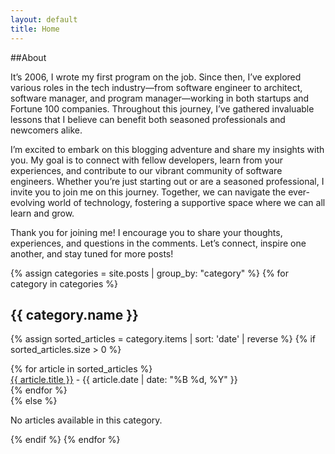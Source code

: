 ```yaml
---
layout: default
title: Home
---
```





##About

It’s 2006, I wrote my first program on the job. Since then, I’ve explored various roles in the tech industry—from software engineer to architect, software manager, and program manager—working in both startups and Fortune 100 companies. Throughout this journey, I’ve gathered invaluable lessons that I believe can benefit both seasoned professionals and newcomers alike.

I’m excited to embark on this blogging adventure and share my insights with you. My goal is to connect with fellow developers, learn from your experiences, and contribute to our vibrant community of software engineers. Whether you’re just starting out or are a seasoned professional, I invite you to join me on this journey. Together, we can navigate the ever-evolving world of technology, fostering a supportive space where we can all learn and grow.

Thank you for joining me! I encourage you to share your thoughts, experiences, and questions in the comments. Let’s connect, inspire one another, and stay tuned for more posts!


{% assign categories = site.posts | group_by: "category" %}
{% for category in categories %}
## {{ category.name }} <!-- ({{ category.items.size }} articles) --> 
{% assign sorted_articles = category.items | sort: 'date' | reverse %}
{% if sorted_articles.size > 0 %}
<div>
<ul style="list-style-type: none; padding: 0; margin: 0;">
{% for article in sorted_articles %}
    <li>
        <a href="{{ article.url }}" target="_blank" rel="noopener noreferrer">{{ article.title }}</a> - {{ article.date | date: "%B %d, %Y" }}
    </li>
{% endfor %}
</ul>
</div>
{% else %}
<p>No articles available in this category.</p>
{% endif %}
{% endfor %}


